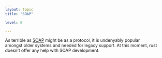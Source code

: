 ```yaml
---
layout: topic
title: "SOAP"

level: 6

---
```


As terrible as [SOAP](https://en.wikipedia.org/wiki/SOAP) might be as a protocol, it is undenyably popular amongst older systems and needed for legacy support. At this moment, rust doesn't offer any help with SOAP development.
